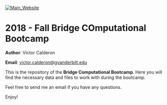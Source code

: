 [![Main_Website](https://img.shields.io/badge/-Website-orange.svg)](https://vandyastroml.github.io/2018_08_02_Fall_Bridge_Computational_Bootcamp/)

# 2018 - Fall Bridge COmputational Bootcamp

__Author__: Victor Calderon

__Email__: [victor.calderon@gvanderbilt.edu](mailto:victor.calderon@gmail.com)

This is the repository of the **Bridge Computational Bootcamp**.
Here you will find the necessary data and files to work with during the bootcamp.

Feel free to send me an email if you have any questions.

Enjoy!